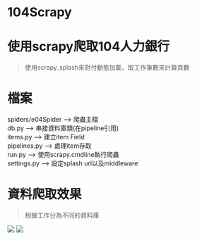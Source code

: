 # 104Scrapy
# 使用scrapy爬取104人力銀行

> 使用scrapy_splash來對付動態加載，取工作筆數來計算頁數

# 檔案

spiders/e04Spider --> 爬蟲主檔 <br>
db.py --> 串接資料庫類(在pipeline引用) <br>
items.py --> 建立item Field <br>
pipelines.py --> 處理item存取 <br>
run.py --> 使用scrapy.cmdline執行爬蟲 <br>
settings.py --> 設定splash url以及middleware <br>

# 資料爬取效果

> 根據工作分為不同的資料庫

<img src="https://github.com/charlie11438/104Scrapy/blob/master/img/result1.png" />
<img src="https://github.com/charlie11438/104Scrapy/blob/master/img/result2.png" />
